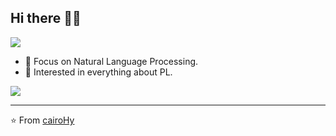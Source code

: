 ## Hi there 👋🤓

[![](https://img.shields.io/badge/blog-110-brightgreen)]()

- 🌱 Focus on Natural Language Processing.
- 🤔 Interested in everything about PL.

![](https://github-readme-stats.vercel.app/api?username=cairoHy&show_icons=true)


---
⭐️ From [cairoHy](https://github.com/cairoHy)
